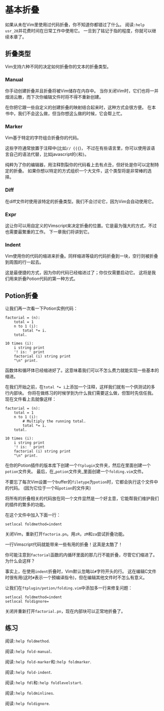 # 基本折叠

如果从未在Vim里使用过代码折叠，你不知道你都错过了什么。 阅读`:help usr_28`并花费时间在日常工作中使用它。
一旦到了铭记于指的程度，你就可以继续本章了。

## 折叠类型

Vim支持六种不同的决定如何折叠你的文本的折叠类型。

### Manual

你手动创建折叠并且折叠将被Vim储存在内存中。 当你关闭Vim时，它们也将一并烟消云散，而下次你编辑文件时将不得不重新创建。

在你把它跟一些自定义的创建折叠的映射结合起来时，这种方式会很方便。 在本书中，我们不会这么做，但当你想这么做的时候，它会帮上忙。

### Marker

Vim基于特定的字符组合折叠你的代码。

这些字符通常放置于注释中(比如`// {{{`)， 不过在有些语言里，你可以使用该语言自己的语法代替，比如javascript的`{`和`}`。

纯粹为了你的编辑器，用注释割裂你的代码看上去有点丑，但好处是你可以定制特定的折叠。 如果你想以特定的方式组织一个大文件，这个类型将是非常棒的选择。

### Diff

在diff文件时使用该特定的折叠类型。我们不会讨论它，因为Vim会自动使用它。

### Expr

这让你可以用自定义的Vimscript来决定折叠的位置。它是最为强大的方式，不过也需要最繁重的工作。 下一章我们将讲到它。

### Indent

Vim使用你的代码的缩进来折叠。同样缩进等级的代码折叠到一块，空行则被折叠到周围的行一起去。

这是最便捷的方式，因为你的代码已经缩进过了；你仅仅需要启动它。 这将是我们用来折叠Potion代码的第一种方式。

## Potion折叠

让我们再一次看一下Potion实例代码：

    
    
    factorial = (n):
        total = 1
        n to 1 (i):
            total *= i.
        total.
    
    10 times (i):
        i string print
        '! is: ' print
        factorial (i) string print
        "\n" print.

函数体和循环体已经缩进好了。这意味着我们可以不怎么费力就能实现一些基本的缩进。

在我们开始之前，在`total *= i`上添加一个注释，这样我们就有一个供测试的多行内部块。
你将在做练习的时候学到为什么我们需要这么做，但暂时先信任我。现在文件看上去就像这样：

    
    
    factorial = (n):
        total = 1
        n to 1 (i):
            # Multiply the running total.
            total *= i.
        total.
    
    10 times (i):
        i string print
        '! is: ' print
        factorial (i) string print
        "\n" print.

在你的Potion插件的版本库下创建一个`ftplugin`文件夹，然后在里面创建一个`potion`文件夹。
最后，在_`potion`文件夹_里面创建一个`folding.vim`文件。

不要忘了每次Vim设置一个buffer的`filetype`为`potion`时，它都会执行这个文件中的代码。 (因为它位于一个叫`potion`的文件夹)

将所有的折叠相关的代码放在同一个文件显然是一个好主意，它能帮我们维护我们的插件的繁多的功能。

在这个文件中加入下面一行：

    
    
    setlocal foldmethod=indent

关闭Vim，重新打开`factoria.pn`。用`zR`，`zM`和`za`尝试折叠功能。

一行Vimscript代码就能带来一些有用的折叠！这真是太酷了！

你可能注意到`factorial`函数的内循环里面的那几行不能折叠，尽管它们缩进了。 为什么会这样？

事实上，在使用`indent`折叠时，Vim默认忽略以`#`字符开头的行。
这在编辑C文件时很有用(这时`#`表示一个预编译指令)，但在编辑其他文件时不怎么有意义。

让我们在`ftplugin/potion/folding.vim`中添加多一行来修复问题：

    
    
    setlocal foldmethod=indent
    setlocal foldignore=

关闭并重新打开`factorial.pn`，现在内部块可以正常地折叠了。

## 练习

阅读`:help foldmethod`.

阅读`:help fold-manual`.

阅读`:help fold-marker`和`:help foldmarker`.

阅读`:help fold-indent`.

阅读`:help fdl`和`:help foldlevelstart`.

阅读`:help foldminlines`.

阅读`:help foldignore`.

